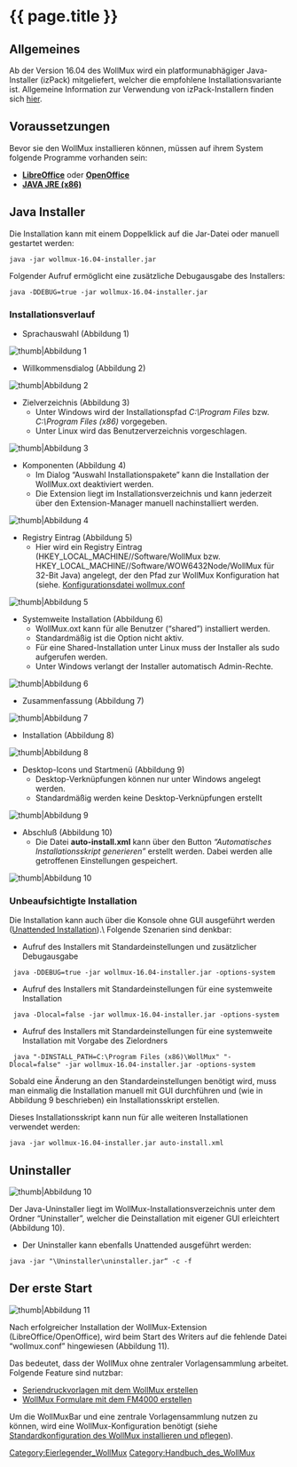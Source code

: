# {{ page.title }}

<!-- toc -->

Allgemeines
-----------

Ab der Version 16.04 des WollMux wird ein platformunabhägiger Java-Installer (izPack) mitgeliefert, welcher die empfohlene Installationsvariante ist. Allgemeine Information zur Verwendung von izPack-Installern finden sich [hier](https://izpack.atlassian.net/wiki/display/IZPACK/Launching+an+IzPack+Installation).

Voraussetzungen
---------------

Bevor sie den WollMux installieren können, müssen auf ihrem System folgende Programme vorhanden sein:

- **[LibreOffice](http://www.libreoffice.org/download/libreoffice-still/)** oder **[OpenOffice](http://www.openoffice.org/de/downloads/index.html)**
- **[JAVA JRE (x86)](http://www.oracle.com/technetwork/java/javase/downloads/index.html)**

Java Installer
--------------

Die Installation kann mit einem Doppelklick auf die Jar-Datei oder manuell gestartet werden:

`java -jar wollmux-16.04-installer.jar`

Folgender Aufruf ermöglicht eine zusätzliche Debugausgabe des Installers:

`java -DDEBUG=true -jar wollmux-16.04-installer.jar`

### Installationsverlauf

- Sprachauswahl (Abbildung 1)

![thumb|Abbildung 1](images/Wm16.04-java-installer-01.png)

- Willkommensdialog (Abbildung 2)

![thumb|Abbildung 2](images/180px-Wm16.04-java-installer-02.png)

- Zielverzeichnis (Abbildung 3)
  - Unter Windows wird der Installationspfad *C:\\Program Files* bzw. *C:\\Program Files (x86)* vorgegeben.
  - Unter Linux wird das Benutzerverzeichnis vorgeschlagen.

![thumb|Abbildung 3](images/180px-Wm16.04-java-installer-03.png)

- Komponenten (Abbildung 4)
  - Im Dialog “Auswahl Installationspakete” kann die Installation der WollMux.oxt deaktiviert werden.
  - Die Extension liegt im Installationsverzeichnis und kann jederzeit über den Extension-Manager manuell nachinstalliert werden.

![thumb|Abbildung 4](images/180px-Wm16.04-java-installer-04.png)

- Registry Eintrag (Abbildung 5)
  - Hier wird ein Registry Eintrag (HKEY\_LOCAL\_MACHINE//Software/WollMux bzw. HKEY\_LOCAL\_MACHINE//Software/WOW6432Node/WollMux für 32-Bit Java) angelegt, der den Pfad zur WollMux Konfiguration hat (siehe. [Konfigurationsdatei wollmux.conf](18.0/Konfigurationsdatei_wollmux_conf.md)

![thumb|Abbildung 5](images/installerRegKey.png)

- Systemweite Installation (Abbildung 6)
  - WollMux.oxt kann für alle Benutzer (“shared”) installiert werden.
  - Standardmäßig ist die Option nicht aktiv.
  - Für eine Shared-Installation unter Linux muss der Installer als sudo aufgerufen werden.
  - Unter Windows verlangt der Installer automatisch Admin-Rechte.

![thumb|Abbildung 6](images/180px-Wm16.04-java-installer-05.png)

- Zusammenfassung (Abbildung 7)

![thumb|Abbildung 7](images/180px-Wm16.04-java-installer-06.png)

- Installation (Abbildung 8)

![thumb|Abbildung 8](images/180px-Wm16.04-java-installer-07.png)

- Desktop-Icons und Startmenü (Abbildung 9)
  - Desktop-Verknüpfungen können nur unter Windows angelegt werden.
  - Standardmäßig werden keine Desktop-Verknüpfungen erstellt

![thumb|Abbildung 9](images/180px-Wm16.04-java-installer-08.png)

- Abschluß (Abbildung 10)
  - Die Datei **auto-install.xml** kann über den Button *“Automatisches Installationsskript generieren”* erstellt werden. Dabei werden alle getroffenen Einstellungen gespeichert.

![thumb|Abbildung 10](images/180px-Wm16.04-java-installer-09.png)

### Unbeaufsichtigte Installation

Die Installation kann auch über die Konsole ohne GUI ausgeführt werden ([Unattended Installation](https://izpack.atlassian.net/wiki/display/IZPACK/Unattended+Installations)).\ Folgende Szenarien sind denkbar:
- Aufruf des Installers mit Standardeinstellungen und zusätzlicher Debugausgabe

` java -DDEBUG=true -jar wollmux-16.04-installer.jar -options-system`

- Aufruf des Installers mit Standardeinstellungen für eine systemweite Installation

` java -Dlocal=false -jar wollmux-16.04-installer.jar -options-system`

- Aufruf des Installers mit Standardeinstellungen für eine systemweite Installation mit Vorgabe des Zielordners

` java "-DINSTALL_PATH=C:\Program Files (x86)\WollMux" "-Dlocal=false" -jar wollmux-16.04-installer.jar -options-system`

Sobald eine Änderung an den Standardeinstellungen benötigt wird, muss man einmalig die Installation manuell mit GUI durchführen und (wie in Abbildung 9 beschrieben) ein Installationsskript erstellen.

Dieses Installationsskript kann nun für alle weiteren Installationen verwendet werden:

`java -jar wollmux-16.04-installer.jar auto-install.xml`

Uninstaller
-----------

![thumb|Abbildung 10](images/180px-Wm16.04-java-uninstaller.png)

Der Java-Uninstaller liegt im WollMux-Installationsverzeichnis unter dem Ordner “Uninstaller”, welcher die Deinstallation mit eigener GUI erleichtert (Abbildung 10).

- Der Uninstaller kann ebenfalls Unattended ausgeführt werden:

`java -jar "`<WollMux-Pfad>`\Uninstaller\uninstaller.jar“ -c -f`

Der erste Start
---------------

![thumb|Abbildung 11](images/180px-Wm16.04-erster-start.png)

Nach erfolgreicher Installation der WollMux-Extension (LibreOffice/OpenOffice), wird beim Start des Writers auf die fehlende Datei “wollmux.conf” hingewiesen (Abbildung 11).

Das bedeutet, dass der WollMux ohne zentraler Vorlagensammlung arbeitet. Folgende Feature sind nutzbar:

-   [ Seriendruckvorlagen mit dem WollMux erstellen](18.0/Seriendruckvorlagen_mit_dem_WollMux_erstellen.md)
-   [ WollMux Formulare mit dem FM4000 erstellen](18.0/FormularMax_4000.md)

Um die WollMuxBar und eine zentrale Vorlagensammlung nutzen zu können, wird eine WollMux-Konfiguration benötigt (siehe [Standardkonfiguration des WollMux installieren und pflegen](18.0/Standardkonfiguration_des_WollMux_installieren_und_pflegen.md)).

<Category:Eierlegender_WollMux> <Category:Handbuch_des_WollMux>
